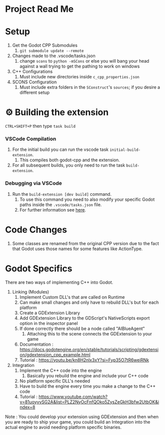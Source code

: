 # Project Read Me

# Setup

1. Get the Godot CPP Submodules
   1. `git submodule update --remote`
1. Changes made to the .vscode/tasks.json
   1. change `scons` to `python -mSCons` or else you will bang your head against a wall trying to get the pathing to work on windows
1. C++ Configurations
   1. Must include new directories inside `c_cpp_properties.json`
1. SCONS Configuration
   1. Must include extra folders in the `SConstruct`'s `sources`; if you desire a different setup

# ⚙️ Building the extension

`CTRL+SHIFT+P` then type `task build`

### VSCode Compilation

1. For the initial build you can run the vscode task `initial-build-extension`.
   1. This compiles both godot-cpp and the extension.
1. For all subsequent builds, you only need to run the task `build-extension`.

### Debugging via VSCode

1. Run the `build-extension [dev build]` command.
   1. To use this command you need to also modify your specific Godot paths inside the `.vscode/tasks.json` file.
   1. For further information see [here](https://github.com/paddy-exe/GDExtensionSummator/issues/50).

# Code Changes

1. Some classes are renamed from the original CPP version due to the fact that Godot uses those names for some features like ActionType.

# Godot Specifics

There are two ways of implementing C++ into Godot.

1. Linking (Modules)
   1. Implement Custom DLL's that are called on Runtime
   1. Can make small changes and only have to rebuild DLL's but for each platform
   1. Create a GDExtension Library
   1. Add GDExtension Library to the GDScript's NativeScripts export option in the inspector panel
   1. If done correctly there should be a node called "AIBlueAgent"
      1. Attaching this to the scene connects the GDExtension to your game
   1. Documentation : https://docs.godotengine.org/en/stable/tutorials/scripting/gdextension/gdextension_cpp_example.html
   1. Tutorial : https://youtu.be/kn8H2nlx3xY?si=Fyp35O7tR6weiRNk
2. Integration
   1. Implement the C++ code into the engine
      1. Basically you rebuild the engine and include your C++ code
   2. No platform specific DLL's needed
   3. Have to build the engine every time you make a change to the C++ code
   4. Tutorial : https://www.youtube.com/watch?v=81uoyvvSG2A&list=PLZ2NyOcFnfQOko5ZysZeGkH3bfw2UtbOK&index=8

Note : You could develop your extension using GDExtension and then when you are ready to ship your game, you could build an Integration into the actual engine to avoid needing platform specific binaries.
